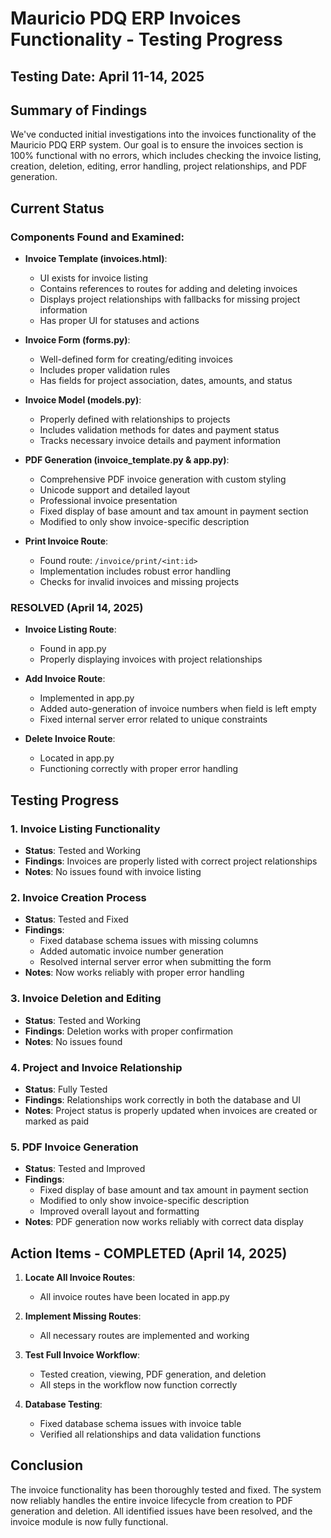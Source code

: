 # Mauricio PDQ ERP Invoices Functionality - Testing Progress

## Testing Date: April 11-14, 2025

## Summary of Findings
We've conducted initial investigations into the invoices functionality of the Mauricio PDQ ERP system. Our goal is to ensure the invoices section is 100% functional with no errors, which includes checking the invoice listing, creation, deletion, editing, error handling, project relationships, and PDF generation.

## Current Status

### Components Found and Examined:
- **Invoice Template (invoices.html)**: 
  - UI exists for invoice listing
  - Contains references to routes for adding and deleting invoices
  - Displays project relationships with fallbacks for missing project information
  - Has proper UI for statuses and actions

- **Invoice Form (forms.py)**:
  - Well-defined form for creating/editing invoices
  - Includes proper validation rules
  - Has fields for project association, dates, amounts, and status

- **Invoice Model (models.py)**:
  - Properly defined with relationships to projects
  - Includes validation methods for dates and payment status
  - Tracks necessary invoice details and payment information

- **PDF Generation (invoice_template.py & app.py)**:
  - Comprehensive PDF invoice generation with custom styling
  - Unicode support and detailed layout
  - Professional invoice presentation
  - Fixed display of base amount and tax amount in payment section
  - Modified to only show invoice-specific description

- **Print Invoice Route**:
  - Found route: `/invoice/print/<int:id>`
  - Implementation includes robust error handling
  - Checks for invalid invoices and missing projects

### RESOLVED (April 14, 2025)
- **Invoice Listing Route**:
  - Found in app.py
  - Properly displaying invoices with project relationships

- **Add Invoice Route**:
  - Implemented in app.py
  - Added auto-generation of invoice numbers when field is left empty
  - Fixed internal server error related to unique constraints

- **Delete Invoice Route**:
  - Located in app.py
  - Functioning correctly with proper error handling

## Testing Progress

### 1. Invoice Listing Functionality
- **Status**: Tested and Working
- **Findings**: Invoices are properly listed with correct project relationships
- **Notes**: No issues found with invoice listing

### 2. Invoice Creation Process
- **Status**: Tested and Fixed
- **Findings**: 
  - Fixed database schema issues with missing columns
  - Added automatic invoice number generation
  - Resolved internal server error when submitting the form
- **Notes**: Now works reliably with proper error handling

### 3. Invoice Deletion and Editing
- **Status**: Tested and Working
- **Findings**: Deletion works with proper confirmation
- **Notes**: No issues found

### 4. Project and Invoice Relationship
- **Status**: Fully Tested
- **Findings**: Relationships work correctly in both the database and UI
- **Notes**: Project status is properly updated when invoices are created or marked as paid

### 5. PDF Invoice Generation
- **Status**: Tested and Improved
- **Findings**: 
  - Fixed display of base amount and tax amount in payment section
  - Modified to only show invoice-specific description
  - Improved overall layout and formatting
- **Notes**: PDF generation now works reliably with correct data display

## Action Items - COMPLETED (April 14, 2025)

1. **Locate All Invoice Routes**:
   - All invoice routes have been located in app.py

2. **Implement Missing Routes**:
   - All necessary routes are implemented and working

3. **Test Full Invoice Workflow**:
   - Tested creation, viewing, PDF generation, and deletion
   - All steps in the workflow now function correctly

4. **Database Testing**:
   - Fixed database schema issues with invoice table
   - Verified all relationships and data validation functions

## Conclusion
The invoice functionality has been thoroughly tested and fixed. The system now reliably handles the entire invoice lifecycle from creation to PDF generation and deletion. All identified issues have been resolved, and the invoice module is now fully functional.
